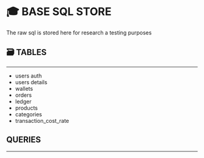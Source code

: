 # 🎓 BASE SQL STORE

The raw sql is stored here for research a testing purposes


## 🗃 TABLES
----

* users auth
* users details
* wallets
* orders
* ledger
* products
* categories
* transaction_cost_rate

## QUERIES
---- 

    

